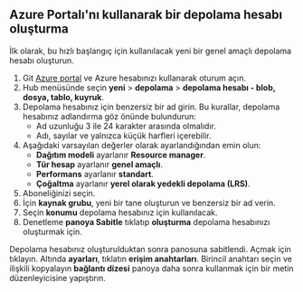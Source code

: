 ## <a name="create-a-storage-account-using-the-azure-portal"></a>Azure Portalı'nı kullanarak bir depolama hesabı oluşturma

İlk olarak, bu hızlı başlangıç için kullanılacak yeni bir genel amaçlı depolama hesabı oluşturun. 

1. Git [Azure portal](https://portal.azure.com) ve Azure hesabınızı kullanarak oturum açın. 
2. Hub menüsünde seçin **yeni** > **depolama** > **depolama hesabı - blob, dosya, tablo, kuyruk**. 
3. Depolama hesabınız için benzersiz bir ad girin. Bu kurallar, depolama hesabınız adlandırma göz önünde bulundurun:
    - Ad uzunluğu 3 ile 24 karakter arasında olmalıdır.
    - Adı, sayılar ve yalnızca küçük harfleri içerebilir.
4. Aşağıdaki varsayılan değerler olarak ayarlandığından emin olun: 
    - **Dağıtım modeli** ayarlanır **Resource manager**.
    - **Tür hesap** ayarlanır **genel amaçlı**.
    - **Performans** ayarlanır **standart**.
    - **Çoğaltma** ayarlanır **yerel olarak yedekli depolama (LRS)**.
5. Aboneliğinizi seçin. 
6. İçin **kaynak grubu**, yeni bir tane oluşturun ve benzersiz bir ad verin. 
7. Seçin **konumu** depolama hesabınız için kullanılacak.
8. Denetleme **panoya Sabitle** tıklatıp **oluşturma** depolama hesabınızı oluşturmak için. 

Depolama hesabınız oluşturulduktan sonra panosuna sabitlendi. Açmak için tıklayın. Altında **ayarları**, tıklatın **erişim anahtarları**. Birincil anahtarı seçin ve ilişkili kopyalayın **bağlantı dizesi** panoya daha sonra kullanmak için bir metin düzenleyicisine yapıştırın.
